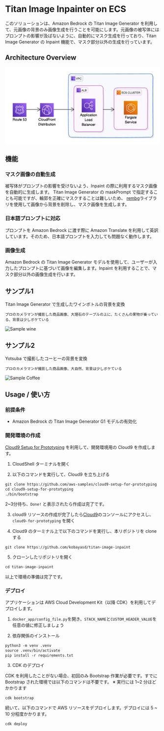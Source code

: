 # Titan Image Inpainter on ECS

このソリューションは、Amazon Bedrock の Titan Image Generator を利用して、元画像の背景のみ画像生成を行うことを可能にします。元画像の被写体にはプロンプトの影響が及ばないように、自動的にマスク生成を行っており、Titan Image Generator の Inpaint 機能で、マスク部分以外の生成を行っています。

## Architecture Overview
![Architecture Overview](./img/architecture.png)

## 機能

### マスク画像の自動生成
被写体がプロンプトの影響を受けないよう、Inpaint の際に利用するマスク画像を自動的に生成します。
Titan Image Generator の maskPrompt で指定することも可能ですが、輪郭を正確にマスクすることは難しいため、 [rembg](https://github.com/danielgatis/rembg)ライブラリを使用して画像から背景を削除し、マスク画像を生成します。

### 日本語プロンプトに対応
プロンプトを Amazon Bedrock に渡す際に Amazon Translate を利用して英訳しています。そのため、日本語プロンプトを入力しても問題なく動作します。

### 画像生成
Amazon Bedrock の Titan Image Generator モデルを使用して、ユーザーが入力したプロンプトに基づいて画像を編集します。Inpaint を利用することで、マスク部分以外の画像生成を行います。

## サンプル1

Titan Image Generator で生成したワインボトルの背景を変換

```
プロのカメラマンが撮影した商品画像、大理石のテーブルの上に、たくさんの果物が乗っている、背景は少しボケている
```

![Sample wine](./img/sample_wine.jpg)

## サンプル2

Yotsuba で撮影したコーヒーの背景を変換

```text
プロのカメラマンが撮影した商品画像、大自然、背景は少しボケている
```

![Sample Coffee](./img/sample_coffee.jpg)


## Usage / 使い方

### 前提条件

- Amazon Bedrock の Titan Image Generator G1 モデルの有効化

### 開発環境の作成

[Cloud9 Setup for Prototyping](https://github.com/aws-samples/cloud9-setup-for-prototyping) を利用して、開発環境用の Cloud9 を作成します。

1. CloudShell ターミナルを開く
 
2. 以下のコマンドを実行して、Cloud9 を立ち上げる
 
```
git clone https://github.com/aws-samples/cloud9-setup-for-prototyping
cd cloud9-setup-for-prototyping
./bin/bootstrap
```

2~3分待ち、`Done!` と表示されたら作成は完了です。

3. cloud9 リソースの作成が完了したら[Cloud9](https://console.aws.amazon.com/cloud9/home)のコンソールにアクセスし、`cloud9-for-prototyping` を開く

4. Cloud9 のターミナル上で以下のコマンドを実行し、本リポジトリを clone する

```
git clone https://github.com/kobayasd/titan-image-inpaint
```

5. クローンしたリポジトリを開く

```
cd titan-image-inpaint
```

以上で環境の準備は完了です。


### デプロイ

アプリケーションは AWS Cloud Development Kit（以降 CDK）を利用してデプロイします。

1. `docker_app/config_file.py`を開き、`STACK_NAME`と`CUSTOM_HEADER_VALUE`を任意の値に修正しましょう

2. 依存関係のインストール

```
python3 -m venv .venv
source .venv/bin/activate
pip install -r requirements.txt
```

3. CDK のデプロイ

CDK を利用したことがない場合、初回のみ Bootstrap 作業が必要です。すでに Bootstrap された環境では以下のコマンドは不要です。
※ 実行には 1~2 分ほどかかります

```
cdk bootstrap
```

続いて、以下のコマンドで AWS リソースをデプロイします。デプロイには 5 ~ 10 分程度かかります。

```
cdk deploy
```